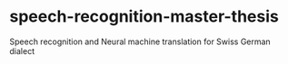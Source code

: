 # speech-recognition-master-thesis
Speech recognition and Neural machine translation for Swiss German dialect
